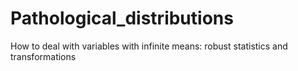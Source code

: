 # Pathological_distributions
How to deal with variables with infinite means: robust statistics and transformations
